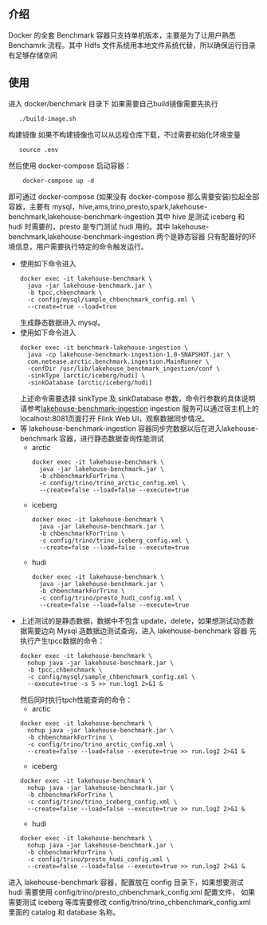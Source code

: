 ## 介绍
Docker 的全套 Benchmark 容器只支持单机版本，主要是为了让用户熟悉 Benchamrk 流程。其中 Hdfs 文件系统用本地文件系统代替，所以确保运行目录有足够存储空间

## 使用
进入 docker/benchmark 目录下
如果需要自己build镜像需要先执行
```
   ./build-image.sh
```
构建镜像
如果不构建镜像也可以从远程仓库下载，不过需要初始化环境变量
```
   source .env
```

然后使用 docker-compose 启动容器：
```
    docker-compose up -d
```
即可通过 docker-compose (如果没有 docker-compose 那么需要安装)拉起全部容器，主要有 mysql，hive,ams,trino,presto,spark,lakehouse-benchmark,lakehouse-benchmark-ingestion
其中 hive 是测试 iceberg 和 hudi 时需要的，presto 是专门测试 hudi 用的。其中 lakehouse-benchmark,lakehouse-benchmark-ingestion 两个是静态容器
只有配置好的环境信息，用户需要执行特定的命令触发运行。

 - 使用如下命令进入
   ```
   docker exec -it lakehouse-benchmark \
     java -jar lakehouse-benchmark.jar \
     -b tpcc,chbenchmark \
     -c config/mysql/sample_chbenchmark_config.xml \
     --create=true --load=true
   ```
   生成静态数据进入 mysql。
 - 使用如下命令进入
   ```
   docker exec -it benchmark-lakehouse-ingestion \
     java -cp lakehouse-benchmark-ingestion-1.0-SNAPSHOT.jar \
     com.netease.arctic.benchmark.ingestion.MainRunner \
     -confDir /usr/lib/lakehouse_benchmark_ingestion/conf \
     -sinkType [arctic/iceberg/hudi] \
     -sinkDatabase [arctic/iceberg/hudi]
   ```
   上述命令需要选择 sinkType 及 sinkDatabase 参数，命令行参数的具体说明请参考[lakehouse-benchmark-ingestion](https://github.com/NetEase/lakehouse-benchmark-ingestion)
   ingestion 服务可以通过宿主机上的localhost:8081页面打开 Flink Web UI，观察数据同步情况。
 - 等 lakehouse-benchmark-ingestion 容器同步完数据以后在进入lakehouse-benchmark 容器，进行静态数据查询性能测试
   - arctic
     ```
     docker exec -it lakehouse-benchmark \
       java -jar lakehouse-benchmark.jar \
       -b chbenchmarkForTrino \
       -c config/trino/trino_arctic_config.xml \
       --create=false --load=false --execute=true
     ```
   - iceberg
     ```
     docker exec -it lakehouse-benchmark \
       java -jar lakehouse-benchmark.jar \
       -b chbenchmarkForTrino \
       -c config/trino/trino_iceberg_config.xml \
       --create=false --load=false --execute=true
     ```
   - hudi
     ```
     docker exec -it lakehouse-benchmark \
       java -jar lakehouse-benchmark.jar \
       -b chbenchmarkForTrino \
       -c config/trino/presto_hudi_config.xml \
       --create=false --load=false --execute=true
     ```
 - 上述测试的是静态数据，数据中不包含 update，delete，如果想测试动态数据需要边向 Mysql 造数据边测试查询，进入 lakehouse-benchmark 容器
   先执行产生tpcc数据的命令：
   ```
   docker exec -it lakehouse-benchmark \
     nohup java -jar lakehouse-benchmark.jar \
     -b tpcc,chbenchmark \
     -c config/mysql/sample_chbenchmark_config.xml \
     --execute=true -s 5 >> run.log1 2>&1 &
   ```
   然后同时执行tpch性能查询的命令：
   - arctic
   ```
   docker exec -it lakehouse-benchmark \
     nohup java -jar lakehouse-benchmark.jar \
     -b chbenchmarkForTrino \
     -c config/trino/trino_arctic_config.xml \
     --create=false --load=false --execute=true >> run.log2 2>&1 &
   ```
   - iceberg
   ```
   docker exec -it lakehouse-benchmark \
     nohup java -jar lakehouse-benchmark.jar \
     -b chbenchmarkForTrino \
     -c config/trino/trino_iceberg_config.xml \
     --create=false --load=false --execute=true >> run.log2 2>&1 &
   ```
   - hudi
   ```
   docker exec -it lakehouse-benchmark \
     nohup java -jar lakehouse-benchmark.jar \
     -b chbenchmarkForTrino \
     -c config/trino/presto_hudi_config.xml \
     --create=false --load=false --execute=true >> run.log2 2>&1 &
   ```
   
 进入 lakehouse-benchmark 容器，配置放在 config 目录下，如果想要测试 hudi 需要使用 config/trino/presto_chbenchmark_config.xml 配置文件，
 如果需要测试 iceberg 等库需要修改 config/trino/trino_chbenchmark_config.xml 里面的 catalog 和 database 名称。